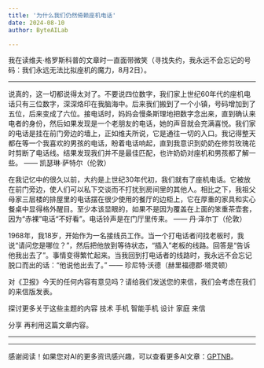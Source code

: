 ```yaml
---
title: '为什么我们仍然倚赖座机电话'
date: 2024-08-10
author: ByteAILab

---
```


我在读维夫·格罗斯科普的文章时一直面带微笑（寻找失约，我永远不会忘记的号码：我们永远无法比拟座机的魔力，8月2日）。

---
说真的，这一切都说得太对了。不要说四位数字，我们家上世纪60年代的座机电话只有三位数字，深深烙印在我脑海中。后来我们搬到了一个小镇，号码增加到了五位，后来变成了六位。接电话时，妈妈会慢条斯理地把数字念出来，直到确认来电者的身份，然后如果发现是一个老朋友的电话，她的声音就会充满喜悦。我们家的电话是挂在前门旁边的墙上，正如维夫所说，它是通往一切的入口。我记得整天都在等一个我喜欢的男孩的电话，盼着电话响起，直到我意识到奶奶在修剪玫瑰花时剪断了电话线。结果发现我们并不是最佳匹配，也许奶奶对座机和男孩都了解一些。
—— 凯瑟琳·萨特尔（伦敦）

在我记忆中的很久以前，大约是上世纪30年代初，我们就有了座机电话。它被放在前门旁边，使人们可以私下交谈而不打扰到房间里的其他人。相比之下，我祖父母家三层楼的排屋里的电话摆在很少使用的餐厅的边柜上，它在厚重的家具和实心餐桌中显得格外醒目。至少本该显眼的，如果不是因为覆盖在上面的笨重茶壶套，因为“赤裸”电话“不好看”。电话铃声是在门厅里传来。
—— 丹·泽尔丁（伦敦）

1968年，我18岁，开始作为一名接线员工作。当一个打电话者问找老板时，我说“请问您是哪位？”，然后把他放到等待状态，“插入”老板的线路。回答是“告诉他我出去了”。事情变得繁忙起来。当我回到打电话者的线路时，我永远不会忘记脱口而出的话：“他说他出去了。”
—— 珍尼特·沃德（赫里福德郡·塔灵顿）

对《卫报》今天的任何内容有意见吗？请给我们发送您的来信，我们会考虑在我们的来信版发表。

探讨更多关于这些主题的内容
技术
手机
智能手机
设计
家庭
来信

分享
再利用这篇文章内容。

---
---
感谢阅读！如果您对AI的更多资讯感兴趣，可以查看更多AI文章：[GPTNB](https://gptnb.com)。